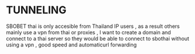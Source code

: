 # TUNNELING
SBOBET thai is only accesible from Thailand IP users , as a result others mainly use a vpn from thai or proxies , I want to create a domain and connect to a thai server so they would be able to connect to sbothai without using a vpn , good speed and automaticurl forwarding 
